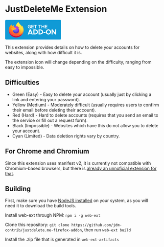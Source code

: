 # JustDeleteMe Extension
<a href="https://addons.mozilla.org/en-US/firefox/addon/justdeleteme/"><img src="https://raw.githubusercontent.com/alexanderepolite/justdelete.me-firefox-addon/master/firefox_addon_image.png" alt="Download for Firefox"></a>

This extension provides details on how to delete your accounts for websites, along with how difficult it is.

The extension icon will change depending on the difficulty, ranging from easy to impossible.

## Difficulties

* Green (Easy) - Easy to delete your account (usually just by clicking a link and entering your password).
* Yellow (Medium) - Moderately difficult (usually requires users to confirm their email before deleting their account).
* Red (Hard) - Hard to delete accounts (requires that you send an email to the service or fill out a request form).
* Black (Impossible) - Websites which have this do not allow you to delete your account.
* Cyan (Limited) - Data deletion rights vary by country.

## For Chrome and Chromium

Since this extension uses manifest v2, it is currently not compatible with Chromium-based browsers, but
there is [already an unnoficial extension for that](https://github.com/fregante/jdm).

## Building

First, make sure you have [NodeJS installed](https://nodejs.org) on your system, as you will
need it to download the build tools.

Install web-ext through NPM: `npm i -g web-ext`

Clone this repository: `git clone https://github.com/jdm-contrib/justdelete.me-firefox-addon`, then run `web-ext build`

Install the .zip file that is generated in `web-ext-artifacts`
